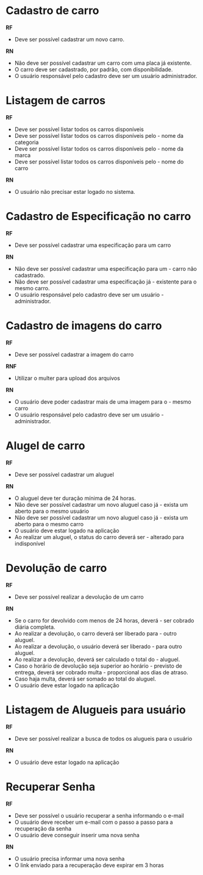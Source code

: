 # Cadastro de carro

**RF**

- Deve ser possível cadastrar um novo carro.

**RN**

- Não deve ser possível cadastrar um carro com uma placa já existente.
- O carro deve ser cadastrado, por padrão, com disponibilidade.
- O usuário responsável pelo cadastro deve ser um usuário administrador.

# Listagem de carros

**RF**

- Deve ser possível listar todos os carros disponíveis
- Deve ser possível listar todos os carros disponíveis pelo - nome da categoria
- Deve ser possível listar todos os carros disponíveis pelo - nome da marca
- Deve ser possível listar todos os carros disponíveis pelo - nome do carro

**RN**

- O usuário não precisar estar logado no sistema.

# Cadastro de Especificação no carro

**RF**

- Deve ser possível cadastrar uma especificação para um carro

**RN**

- Não deve ser possível cadastrar uma especificação para um - carro não
  cadastrado.
- Não deve ser possível cadastrar uma especificação já - existente para o mesmo
  carro.
- O usuário responsável pelo cadastro deve ser um usuário - administrador.

# Cadastro de imagens do carro

**RF**

- Deve ser possível cadastrar a imagem do carro

**RNF**

- Utilizar o multer para upload dos arquivos

**RN**

- O usuário deve poder cadastrar mais de uma imagem para o - mesmo carro
- O usuário responsável pelo cadastro deve ser um usuário - administrador.

# Alugel de carro

**RF**

- Deve ser possível cadastrar um aluguel

**RN**

- O aluguel deve ter duração mínima de 24 horas.
- Não deve ser possível cadastrar um novo aluguel caso já - exista um aberto
  para o mesmo usuário
- Não deve ser possível cadastrar um novo aluguel caso já - exista um aberto
  para o mesmo carro
- O usuário deve estar logado na aplicação
- Ao realizar um aluguel, o status do carro deverá ser - alterado para
  indisponível

# Devolução de carro

**RF**

- Deve ser possível realizar a devolução de um carro

**RN**

- Se o carro for devolvido com menos de 24 horas, deverá - ser cobrado diária
  completa.
- Ao realizar a devolução, o carro deverá ser liberado para - outro aluguel.
- Ao realizar a devolução, o usuário deverá ser liberado - para outro aluguel.
- Ao realizar a devolução, deverá ser calculado o total do - aluguel.
- Caso o horário de devolução seja superior ao horário - previsto de entrega,
  deverá ser cobrado multa - proporcional aos dias de atraso.
- Caso haja multa, deverá ser somado ao total do aluguel.
- O usuário deve estar logado na aplicação

# Listagem de Alugueis para usuário

**RF**

- Deve ser possível realizar a busca de todos os alugueis para o usuário

**RN**

- O usuário deve estar logado na aplicação

# Recuperar Senha

**RF**

- Deve ser possível o usuário recuperar a senha informando o e-mail
- O usuário deve receber um e-mail com o passo a passo para a recuperação da
  senha
- O usuário deve conseguir inserir uma nova senha

**RN**

- O usuário precisa informar uma nova senha
- O link enviado para a recuperação deve expirar em 3 horas
